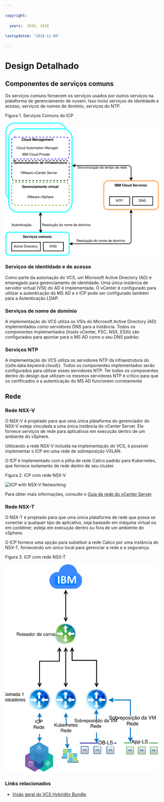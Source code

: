 ```yaml
---

copyright:

  years:  2016, 2018

lastupdated: "2018-11-06"

---
```


# Design Detalhado

## Componentes de serviços comuns
Os serviços comuns fornecem os serviços usados por outros serviços na plataforma de gerenciamento de nuvem. Isso inclui serviços de identidade e acesso, serviços de nomes de domínio, serviços do NTP.

Figura 1. Serviços Comuns do ICP

![ICP Common Services](vcsicp-icp-commonservices.svg)

### Serviços de identidade e de acesso
Como parte da automação do VCS, um Microsoft Active Directory (AD) é empregado para gerenciamento de identidade. Uma única instância de servidor virtual (VSI) do AD é implementada. O vCenter é configurado para utilizar a autenticação do MS AD e o ICP pode ser configurado também para a Autenticação LDAP.

###	Serviços de nome de domínio
A implementação do VCS utiliza os VSIs do Microsoft Active Directory (AD) implementados como servidores DNS para a instância. Todos os componentes implementados (hosts vCenter, PSC, NSX, ESXi) são configurados para apontar para o MS AD como o seu DNS padrão.

###	Serviços NTP
A implementação do VCS utiliza os servidores NTP da infraestrutura do {{site.data.keyword.cloud}}. Todos os componentes implementados serão configurados para utilizar esses servidores NTP. Ter todos os componentes dentro do design que utilizam os mesmos servidores NTP é crítico para que os certificados e a autenticação do MS AD funcionem corretamente

## Rede

### Rede NSX-V

O NSX-V é projetado para que uma única plataforma do gerenciador do NSX-V esteja vinculada a uma única instância do vCenter Server. Ele fornece serviços de rede para aplicativos em execução dentro de um ambiente do vSphere.

Utilizando a rede NSX-V incluída na implementação do VCS, é possível implementar o ICP em uma rede de sobreposição VXLAN.

O ICP é implementado com a pilha de rede Calico padrão para Kubernetes, que fornece isolamento de rede dentro de seu cluster.

Figura 2. ICP com rede NSX-V

![ICP with NSX-V Networking](vcsicp-nsxv-networking.svg)

Para obter mais informações, consulte o [Guia de rede do vCenter Server](../vcsnsxt/vcsnsxt-intro.html).

### Rede NSX-T

O NSX-T é projetado para que uma única plataforma de rede que possa se conectar a qualquer tipo de aplicativo, seja baseado em máquina virtual ou em contêiner, esteja em execução dentro ou fora de um ambiente do vSphere.

O ICP fornece uma opção para substituir a rede Calico por uma instância do NSX-T, fornecendo um único local para gerenciar a rede e a segurança.

Figura 3. ICP com rede NSX-T

![ICP with NSX-T Networking](vcsicp-icp-nsxt-networking.svg)

### Links relacionados

* [Visão geral do VCS Hybridity Bundle](../vcs/vcs-hybridity-intro.html)
